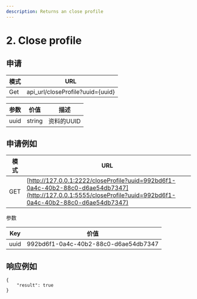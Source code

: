 ```yaml
---
description: Returns an close profile
---
```


# 2. Close profile

## 申请

| 模式  | URL                               |
| --- | --------------------------------- |
| Get | api\_url/closeProfile?uuid={uuid} |



| 参数   | 价值     | 描述      |
| ---- | ------ | ------- |
| uuid | string | 资料的UUID |



## 申请例如

| 模式  | URL                                                                                                                                                          |
| --- | ------------------------------------------------------------------------------------------------------------------------------------------------------------ |
| GET | [http://127.0.0.1:2222/closeProfile?uuid=992bd6f1-0a4c-40b2-88c0-d6ae54db7347](http://127.0.0.1:5555/closeProfile?uuid=992bd6f1-0a4c-40b2-88c0-d6ae54db7347) |

参数

| Key  | 价值                                   |
| ---- | ------------------------------------ |
| uuid | 992bd6f1-0a4c-40b2-88c0-d6ae54db7347 |

## 响应例如

```
{
    "result": true
}
```
